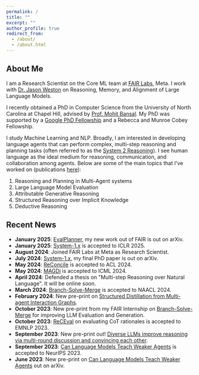 ```yaml
---
permalink: /
title: ""
excerpt: ""
author_profile: true
redirect_from: 
  - /about/
  - /about.html
---
```


## About Me

I am a Research Scientist on the Core ML team at [FAIR Labs](https://ai.meta.com/research/), Meta. I work with [Dr. Jason Weston](https://www.thespermwhale.com/jaseweston/) on Reasoning, Memory, and Alignment of Large Language Models.

I recently obtained a PhD in Computer Science from the University of North Carolina at Chapel Hill, advised by [Prof. Mohit Bansal](http://www.cs.unc.edu/~mbansal/). My PhD was supported by a [Google PhD Fellowship](https://research.google/outreach/phd-fellowship/recipients/?category=2022) and a Rebecca and Munroe Cobey Fellowship.

I study Machine Learning and NLP. Broadly, I am interested in developing language agents that can perform complex, multi-step reasoning and planning tasks (often referred to as the [System 2 Reasoning](https://en.wikipedia.org/wiki/Thinking,_Fast_and_Slow#:~:text=Thinking%2C%20Fast%20and%20Slow%20is,book%20by%20psychologist%20Daniel%20Kahneman.&text=The%20book's%20main%20thesis%20is,more%20deliberative%2C%20and%20more%20logical.)). I see human language as the ideal medium for reasoning, communication, and collaboration among agents. Below are some of the main topics that I've worked on (publications [here](https://swarnahub.github.io/research/)):

1. Reasoning and Planning in Multi-Agent systems
2. Large Language Model Evaluation
3. Attributable Generative Reasoning
4. Structured Reasoning over Implicit Knowledge
5. Deductive Reasoning

## Recent News

* **January 2025**: [EvalPlanner](https://arxiv.org/abs/2501.18099), my new work out of FAIR is out on arXiv.  
* **January 2025**: [System-1.x](https://arxiv.org/abs/2407.14414) is accepted to ICLR 2025.  
* **August 2024**: Joined FAIR Labs at Meta as Research Scientist.  
* **July 2024**: [System-1.x](https://arxiv.org/abs/2407.14414), my final PhD paper is out on arXiv.  
* **May 2024**: [ReConcile](https://arxiv.org/abs/2309.13007) is accepted to ACL 2024.  
* **May 2024**: [MAGDi](https://arxiv.org/abs/2402.01620) is accepted to ICML 2024.  
* **April 2024**: Defended a thesis on "Multi-step Reasoning over Natural Language". It will be online soon.  
* **March 2024**: [Branch-Solve-Merge](https://arxiv.org/abs/2310.15123) is accepted to NAACL 2024.  
* **February 2024**: New pre-print on [Structured Distillation from Multi-agent Interaction Graphs](https://arxiv.org/abs/2402.01620).  
* **October 2023**: New pre-print from my FAIR Internship on [Branch-Solve-Merge](https://arxiv.org/abs/2310.15123) for improving LLM Evaluation and Generation.   
* **October 2023**: [ReCEval](https://arxiv.org/abs/2304.10703) on evaluating CoT rationales is accepted to EMNLP 2023.   
* **September 2023**: New pre-print out! [Diverse LLMs improve reasoning via multi-round discussion and convincing each other](https://arxiv.org/abs/2309.13007).
* **September 2023**: [Can Language Models Teach Weaker Agents](https://arxiv.org/abs/2306.09299) is accepted to NeurIPS 2023.
* **June 2023**: New pre-print on [Can Language Models Teach Weaker Agents](https://arxiv.org/abs/2306.09299) out on arXiv.

